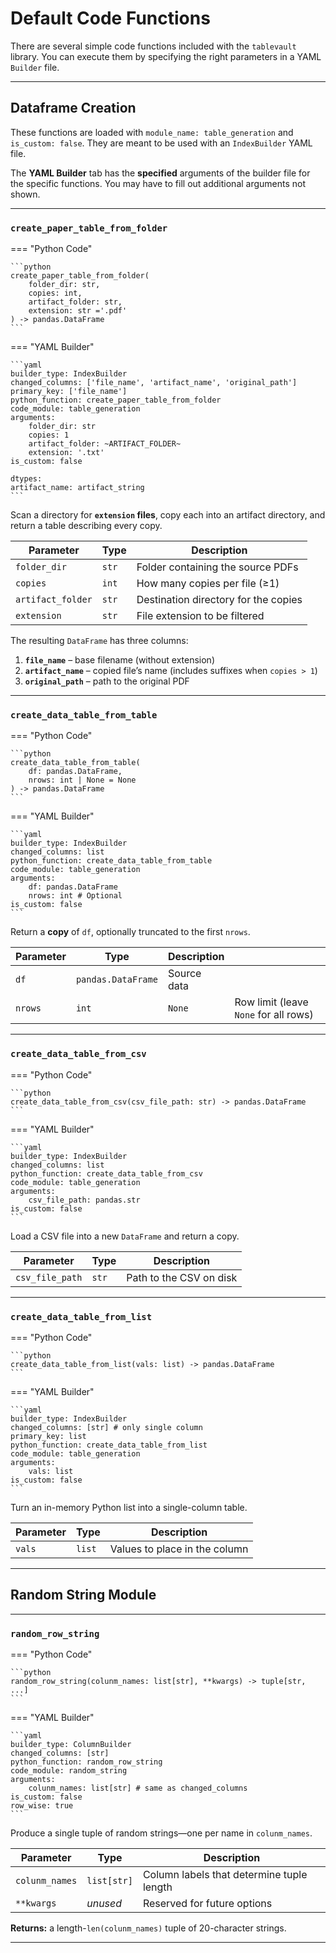 # Default Code Functions

There are several simple code functions included with the `tablevault` library. You can execute them by specifying the right parameters in a YAML `Builder` file.

---

## Dataframe Creation

These functions are loaded with `module_name: table_generation` and `is_custom: false`. They are meant to be used with an `IndexBuilder` YAML file.

The **YAML Builder** tab has the **specified** arguments of the builder file for the specific functions. You may have to fill out additional arguments not shown.

---

### `create_paper_table_from_folder`

=== "Python Code"

    ```python
    create_paper_table_from_folder(
        folder_dir: str,
        copies: int,
        artifact_folder: str,
        extension: str ='.pdf'
    ) -> pandas.DataFrame
    ```

=== "YAML Builder"

    ```yaml
    builder_type: IndexBuilder
    changed_columns: ['file_name', 'artifact_name', 'original_path']
    primary_key: ['file_name']
    python_function: create_paper_table_from_folder
    code_module: table_generation
    arguments:
        folder_dir: str
        copies: 1
        artifact_folder: ~ARTIFACT_FOLDER~
        extension: '.txt'
    is_custom: false

    dtypes:
    artifact_name: artifact_string
    ```

Scan a directory for **`extension` files**, copy each into an artifact directory, and return a table describing every copy.

| Parameter         | Type  | Description                          |
| ----------------- | ----- | ------------------------------------ |
| `folder_dir`      | `str` | Folder containing the source PDFs    |
| `copies`          | `int` | How many copies per file (≥1)        |
| `artifact_folder` | `str` | Destination directory for the copies |
| `extension`       | `str` | File extension to be filtered        |

The resulting `DataFrame` has three columns:

1. **`file_name`** – base filename (without extension)
2. **`artifact_name`** – copied file’s name (includes suffixes when `copies > 1`)
3. **`original_path`** – path to the original PDF

---

### `create_data_table_from_table`

=== "Python Code"

    ```python
    create_data_table_from_table(
        df: pandas.DataFrame,
        nrows: int | None = None
    ) -> pandas.DataFrame
    ```
=== "YAML Builder"

    ```yaml
    builder_type: IndexBuilder
    changed_columns: list
    python_function: create_data_table_from_table
    code_module: table_generation
    arguments:    
        df: pandas.DataFrame
        nrows: int # Optional
    is_custom: false
    ```


Return a **copy** of `df`, optionally truncated to the first `nrows`.

| Parameter | Type               | Description |                                       |
| --------- | ------------------ | ----------- | ------------------------------------- |
| `df`      | `pandas.DataFrame` | Source data |                                       |
| `nrows`   | `int`              | `None`      | Row limit (leave `None` for all rows) |

---

### `create_data_table_from_csv`

=== "Python Code"

    ```python
    create_data_table_from_csv(csv_file_path: str) -> pandas.DataFrame
    ```

=== "YAML Builder"

    ```yaml
    builder_type: IndexBuilder
    changed_columns: list
    python_function: create_data_table_from_csv
    code_module: table_generation
    arguments:    
        csv_file_path: pandas.str
    is_custom: false
    ```

Load a CSV file into a new `DataFrame` and return a copy.

| Parameter       | Type  | Description             |
| --------------- | ----- | ----------------------- |
| `csv_file_path` | `str` | Path to the CSV on disk |

---

### `create_data_table_from_list`

=== "Python Code"

    ```python
    create_data_table_from_list(vals: list) -> pandas.DataFrame
    ```

=== "YAML Builder"

    ```yaml
    builder_type: IndexBuilder
    changed_columns: [str] # only single column
    primary_key: list
    python_function: create_data_table_from_list
    code_module: table_generation
    arguments:    
        vals: list
    is_custom: false
    ```

Turn an in-memory Python list into a single-column table.

| Parameter | Type   | Description                   |
| --------- | ------ | ----------------------------- |
| `vals`    | `list` | Values to place in the column |

---

## Random String Module

---

### `random_row_string`

=== "Python Code"

    ```python
    random_row_string(colunm_names: list[str], **kwargs) -> tuple[str, ...]
    ```

=== "YAML Builder"

    ```yaml
    builder_type: ColumnBuilder
    changed_columns: [str]
    python_function: random_row_string
    code_module: random_string
    arguments:    
        colunm_names: list[str] # same as changed_columns
    is_custom: false
    row_wise: true
    ```

Produce a single tuple of random strings—one per name in `colunm_names`.

| Parameter      | Type        | Description                               |
| -------------- | ----------- | ----------------------------------------- |
| `colunm_names` | `list[str]` | Column labels that determine tuple length |
| `**kwargs`     | *unused*    | Reserved for future options               |

**Returns:** a length-`len(colunm_names)` tuple of 20-character strings.

---
